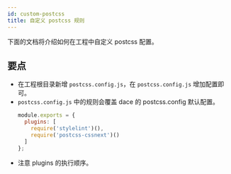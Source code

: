 ```yaml
---
id: custom-postcss
title: 自定义 postcss 规则
---
```


下面的文档将介绍如何在工程中自定义 postcss 配置。

## 要点
- 在工程根目录新增 `postcss.config.js`，在 `postcss.config.js` 增加配置即可。
- `postcss.config.js` 中的规则会覆盖 dace 的 postcss.config 默认配置。
  ```js
  module.exports = {
    plugins: [
      require('stylelint')(),
      require('postcss-cssnext')()
    ]
  };
  ```
- 注意 plugins 的执行顺序。
